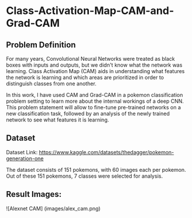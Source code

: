 # Class-Activation-Map-CAM-and-Grad-CAM

## Problem Definition
For many years, Convolutional Neural Networks were treated as black boxes with inputs and outputs, but we didn't know what the network was learning. Class Activation Map (CAM) aids in understanding what features the network is learning and which areas are prioritized in order to distinguish classes from one another.

In this work, I have used CAM and Grad-CAM in a pokemon classification problem setting to learn more about the internal workings of a deep CNN. This problem statement will allow to fine-tune pre-trained networks on a new classification task, followed by an analysis of the newly trained network to see what features it is learning.

## Dataset
Dataset Link: https://www.kaggle.com/datasets/thedagger/pokemon-generation-one

The dataset consists of 151 pokemons, with 60 images each per pokemon. Out of these 151 pokemons, 7 classes were selected for analysis.

## Result Images:

![Alexnet CAM] (images/alex_cam.png)
